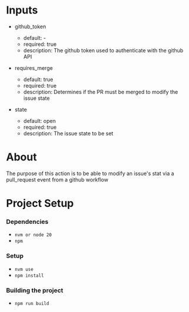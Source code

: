 # Inputs

* github_token
   * default: -
   * required: true
   * description: The github token used to authenticate with the github API

* requires_merge
   * default: true
   * required: true
   * description: Determines if the PR must be merged to modify the issue state

* state
   * default: open
   * required: true
   * description: The issue state to be set


# About
The purpose of this action is to be able to modify an issue's stat via a pull_request event from a github workflow

# Project Setup

### Dependencies
* `nvm or node 20`
* `npm`

### Setup
* `nvm use`
* `npm install`

### Building the project
* `npm run build`


